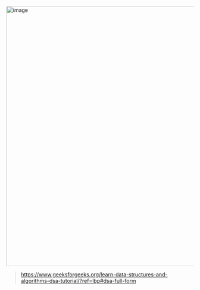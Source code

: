 <img width="700" alt="image" src="https://github.com/minchangggg/DSA/assets/125820144/0b4ceb55-8ed5-4ad1-976b-d6158d9d9402">

> https://www.geeksforgeeks.org/learn-data-structures-and-algorithms-dsa-tutorial/?ref=lbp#dsa-full-form
